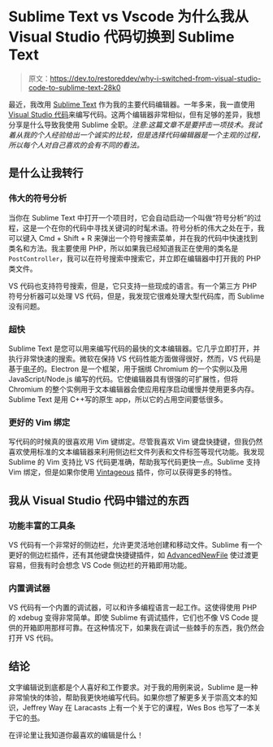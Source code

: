 # Sublime Text vs Vscode 为什么我从 Visual Studio 代码切换到 Sublime Text

> 原文：<https://dev.to/restoreddev/why-i-switched-from-visual-studio-code-to-sublime-text-28k0>

最近，我改用 [Sublime Text](https://www.sublimetext.com/) 作为我的主要代码编辑器。一年多来，我一直使用 [Visual Studio 代码](https://code.visualstudio.com/)来编写代码。这两个编辑器非常相似，但有足够的差异，我想分享是什么导致我使用 Sublime 全职。*注意:这篇文章不是要抨击一项技术。我试着从我的个人经验给出一个诚实的比较，但是选择代码编辑器是一个主观的过程，所以每个人对自己喜欢的会有不同的看法。*

## 是什么让我转行

### 伟大的符号分析

当你在 Sublime Text 中打开一个项目时，它会自动启动一个叫做“符号分析”的过程，这是一个在你的代码中寻找关键词的时髦术语。符号分析的伟大之处在于，我可以键入 Cmd + Shift + R 来弹出一个符号搜索菜单，并在我的代码中快速找到类名和方法。我主要使用 PHP，所以如果我已经知道我正在使用的类名是`PostController`，我可以在符号搜索中搜索它，并立即在编辑器中打开我的 PHP 类文件。

VS 代码也支持符号搜索，但是，它只支持一些现成的语言。有一个第三方 PHP 符号分析器可以处理 VS 代码，但是，我发现它很难处理大型代码库，而 Sublime 没有问题。

### 超快

Sublime Text 是您可以用来编写代码的最快的文本编辑器。它几乎立即打开，并执行非常快速的搜索。微软在保持 VS 代码性能方面做得很好，然而，VS 代码是基于[电子](https://electronjs.org/)的。Electron 是一个框架，用于捆绑 Chromium 的一个实例以及用 JavaScript/Node.js 编写的代码。它使编辑器具有很强的可扩展性，但将 Chromium 的整个实例用于文本编辑器会使应用程序启动缓慢并使用更多内存。Sublime Text 是用 C++写的原生 app，所以它的占用空间要低很多。

### 更好的 Vim 绑定

写代码的时候真的很喜欢用 Vim 键绑定。尽管我喜欢 Vim 键盘快捷键，但我仍然喜欢使用标准的文本编辑器来利用侧边栏文件列表和文件标签等现代功能。我发现 Sublime 的 Vim 支持比 VS 代码更准确，帮助我写代码更快一点。Sublime 支持 Vim 绑定，但是如果你使用 [Vintageous](https://github.com/guillermooo/Vintageous) 插件，你可以获得更多的特性。

## 我从 Visual Studio 代码中错过的东西

### 功能丰富的工具条

VS 代码有一个非常好的侧边栏，允许更灵活地创建和移动文件。Sublime 有一个更好的侧边栏插件，还有其他键盘快捷键插件，如 [AdvancedNewFile](https://github.com/skuroda/Sublime-AdvancedNewFile) 使过渡更容易，但我有时会想念 VS Code 侧边栏的开箱即用功能。

### 内置调试器

VS 代码有一个内置的调试器，可以和许多编程语言一起工作。这使得使用 PHP 的 xdebug 变得非常简单。即使 Sublime 有调试插件，它们也不像 VS Code 提供的开箱即用那样可靠。在这种情况下，如果我在调试一些棘手的东西，我仍然会打开 VS 代码。

## 结论

文字编辑说到底都是个人喜好和工作要求。对于我的用例来说，Sublime 是一种非常愉快的体验，帮助我更快地编写代码。如果你想了解更多关于崇高文本的知识，Jeffrey Way 在 Laracasts 上有一个关于它的课程，Wes Bos 也写了一本关于它的[书](http://wesbos.com/sublime-text-book/)。

在评论里让我知道你最喜欢的编辑是什么！